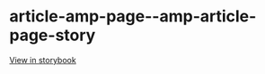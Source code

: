 # article-amp-page--amp-article-page-story

[View in storybook](https://raw.githack.com/Independent-Digital-News-and-Media-Ltd/standard-pwamp-sb/PR-544-sb/index.html?path=/story/article-amp-page--amp-article-page-story)